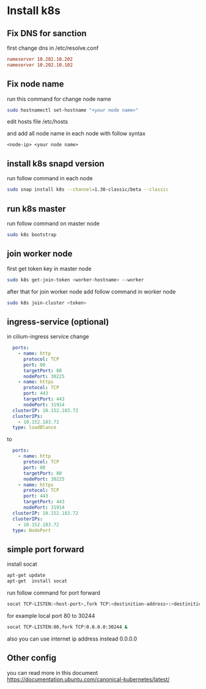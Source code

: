 # Install k8s 

## Fix DNS for sanction

first change dns in /etc/resolve.conf 

```conf
nameserver 10.202.10.202
nameserver 10.202.10.102
```

## Fix node name 

run this command for change node name

```bash
sudo hostnamectl set-hostname "<your node name>"
```

edit hosts  file /etc/hosts

and add all node name in each node with follow syntax

```hosts
<node-ip> <your node name> 
```


## install k8s snapd version

run follow command in each node

```bash
sudo snap install k8s --channel=1.30-classic/beta --classic
```
## run k8s master 
run follow command on master node 

```bash 
sudo k8s bootstrap
```

## join worker node

first get token key in master node 

```bash
sudo k8s get-join-token <worker-hostname> --worker
```

after that for join worker node add follow command in worker node

```bash
sudo k8s join-cluster <token>
```

## ingress-service (optional)

in cilium-ingress service change 

```yml
  ports:
    - name: http
      protocol: TCP
      port: 80
      targetPort: 80
      nodePort: 30225
    - name: https
      protocol: TCP
      port: 443
      targetPort: 443
      nodePort: 31914
  clusterIP: 10.152.183.72
  clusterIPs:
    - 10.152.183.72
  type: loadBlance
```

to 

```yml
  ports:
    - name: http
      protocol: TCP
      port: 80
      targetPort: 80
      nodePort: 30225
    - name: https
      protocol: TCP
      port: 443
      targetPort: 443
      nodePort: 31914
  clusterIP: 10.152.183.72
  clusterIPs:
    - 10.152.183.72
  type: NodePort
```

## simple port forward 

install socat

```bash 
apt-get update 
apt-get  install socat 
```
run follow command for port forward


```bash
socat TCP-LISTEN:<host-port>,fork TCP:<destinition-address>:<destinition-port> & 
```

for example local port 80 to 30244

```bash
socat TCP-LISTEN:80,fork TCP:0.0.0.0:30244 & 
```

also you can use internet ip address instead 0.0.0.0



## Other config 

you can read more in this document 
https://documentation.ubuntu.com/canonical-kubernetes/latest/